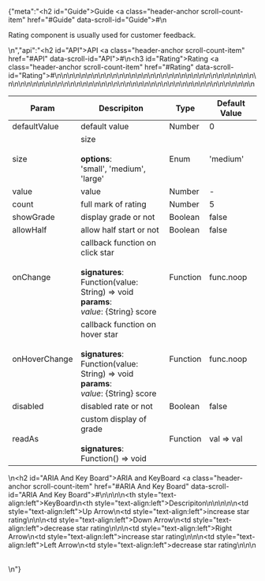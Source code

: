 {"meta":"<h2 id=\"Guide\">Guide <a class=\"header-anchor scroll-count-item\" href=\"#Guide\" data-scroll-id=\"Guide\">#</a></h2>\n<p>Rating component is usually used for customer feedback.</p>\n","api":"<h2 id=\"API\">API <a class=\"header-anchor scroll-count-item\" href=\"#API\" data-scroll-id=\"API\">#</a></h2>\n<h3 id=\"Rating\">Rating <a class=\"header-anchor scroll-count-item\" href=\"#Rating\" data-scroll-id=\"Rating\">#</a></h3>\n<table>\n<thead>\n<tr>\n<th>Param</th>\n<th>Descripiton</th>\n<th>Type</th>\n<th>Default Value</th>\n</tr>\n</thead>\n<tbody>\n<tr>\n<td>defaultValue</td>\n<td>default value</td>\n<td>Number</td>\n<td>0</td>\n</tr>\n<tr>\n<td>size</td>\n<td>size<br><br><strong>options</strong>:<br>'small', 'medium', 'large'</td>\n<td>Enum</td>\n<td>'medium'</td>\n</tr>\n<tr>\n<td>value</td>\n<td>value</td>\n<td>Number</td>\n<td>-</td>\n</tr>\n<tr>\n<td>count</td>\n<td>full mark of rating</td>\n<td>Number</td>\n<td>5</td>\n</tr>\n<tr>\n<td>showGrade</td>\n<td>display grade or not</td>\n<td>Boolean</td>\n<td>false</td>\n</tr>\n<tr>\n<td>allowHalf</td>\n<td>allow half start or not</td>\n<td>Boolean</td>\n<td>false</td>\n</tr>\n<tr>\n<td>onChange</td>\n<td>callback function on click star<br><br><strong>signatures</strong>:<br>Function(value: String) =&gt; void<br><strong>params</strong>:<br><em>value</em>: {String} score</td>\n<td>Function</td>\n<td>func.noop</td>\n</tr>\n<tr>\n<td>onHoverChange</td>\n<td>callback function on hover star<br><br><strong>signatures</strong>:<br>Function(value: String) =&gt; void<br><strong>params</strong>:<br><em>value</em>: {String} score</td>\n<td>Function</td>\n<td>func.noop</td>\n</tr>\n<tr>\n<td>disabled</td>\n<td>disabled rate or not</td>\n<td>Boolean</td>\n<td>false</td>\n</tr>\n<tr>\n<td>readAs</td>\n<td>custom display of grade<br><br><strong>signatures</strong>:<br>Function() =&gt; void</td>\n<td>Function</td>\n<td>val =&gt; val</td>\n</tr>\n</tbody>\n</table>\n<h2 id=\"ARIA And Key Board\">ARIA and KeyBoard <a class=\"header-anchor scroll-count-item\" href=\"#ARIA And Key Board\" data-scroll-id=\"ARIA And Key Board\">#</a></h2>\n<table>\n<thead>\n<tr>\n<th style=\"text-align:left\">KeyBoard</th>\n<th style=\"text-align:left\">Descripiton</th>\n</tr>\n</thead>\n<tbody>\n<tr>\n<td style=\"text-align:left\">Up Arrow</td>\n<td style=\"text-align:left\">increase star rating</td>\n</tr>\n<tr>\n<td style=\"text-align:left\">Down Arrow</td>\n<td style=\"text-align:left\">decrease star rating</td>\n</tr>\n<tr>\n<td style=\"text-align:left\">Right Arrow</td>\n<td style=\"text-align:left\">increase star rating</td>\n</tr>\n<tr>\n<td style=\"text-align:left\">Left Arrow</td>\n<td style=\"text-align:left\">decrease star rating</td>\n</tr>\n</tbody>\n</table>\n"}